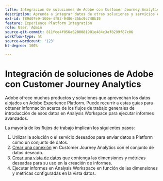 ```yaml
---
title: Integración de soluciones de Adobe con Customer Journey Analytics
description: Aprenda a integrar datos de otras soluciones y servicios de Adobe.
exl-id: f89d07e9-100e-4f82-9486-35bc9c748b19
feature: Experience Platform Integration
role: User, Admin
source-git-commit: 811fce4f056a6280081901e484c3af8209f87c06
workflow-type: ht
source-wordcount: '123'
ht-degree: 100%

---
```


# Integración de soluciones de Adobe con Customer Journey Analytics

Adobe ofrece muchos productos y soluciones que aprovechan los datos alojados en Adobe Experience Platform. Puede recurrir a estas guías para obtener información acerca de los flujos de trabajo generales de introducción de esos datos en Analysis Workspace para ejecutar informes avanzados.

La mayoría de los flujos de trabajo implican los siguientes pasos:

1. Utilizar la solución o el servicio deseados para enviar datos a Platform como un conjunto de datos.
2. [Crear una conexión](/help/connections/create-connection.md) en Customer Journey Analytics con el conjunto de datos deseado.
3. [Crear una vista de datos](/help/data-views/create-dataview.md) que contenga las dimensiones y métricas deseadas para su uso en la creación de informes.
4. Ejecutar informes en Analysis Workspace en función de las dimensiones y métricas configuradas en la vista datos.
